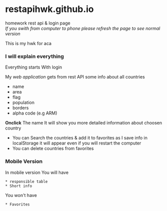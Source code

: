 # restapihwk.github.io
homework rest api &amp; login page  
*If you swith from computer to phone please refresh the page to see normal version*  

This is my hwk for aca  

### I will explain everything  
Everything starts With login
  
My *web application* gets from rest API some info about all countries   
  * name
  * area
  * flag
  * population
  * borders
  * alpha code (e.g ARM)
  
**Onclick** The name It will show you more detailed information about choosen country  
  * You can Search the countries & add it to favorites as I save info in localStorage it will appear even if you will restart the computer  
  * You can delete countries from favorites  

### Mobile Version
  In mobile version You will have   <br/>
  
    * responsible table
    * Short info
  You won't have    <br/> 
  
    * Favorites
  
